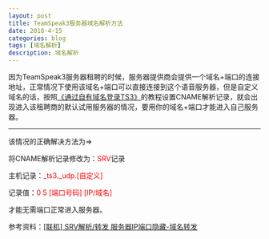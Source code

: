 ```yaml
---
layout: post
title: TeamSpeak3服务器域名解析方法
date: 2018-4-15
categories: blog
tags: [域名解析]
description: 域名解析
---
```


因为TeamSpeak3服务器租聘的时候，服务器提供商会提供一个域名+端口的连接地址，正常情况下使用该域名+端口可以直接连接到这个语音服务器，但是自定义域名的话，按照[《通过自有域名登录TS3》](http://ts1.cn/problem/ts3/213.html)的教程设置CNAME解析记录，就会出现进入该租聘商的默认试用服务器的情况，要用你的域名+端口才能进入自己服务器。

----

该情况的正确解决方法为=>

将CNAME解析记录修改为：<span style="color:red">SRV</span>记录

主机记录：<span style="color:red">_ts3._udp.[自定义]</span>

记录值：<span style="color:red">0 5 [端口号码] [IP/域名]</span>

才能无需端口正常进入服务器。


参考资料：[[联机] SRV解析/转发 服务器IP端口隐藏-域名转发](http://www.zuimc.com/forum.php?mod=viewthread&tid=47131&highlight=ip)
